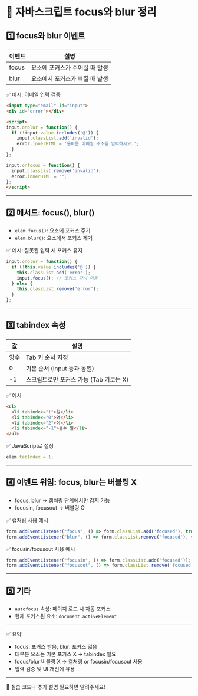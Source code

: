 
# 🎯 자바스크립트 focus와 blur 정리

## 1️⃣ focus와 blur 이벤트

| 이벤트 | 설명 |
|--------|-------|
| focus | 요소에 포커스가 주어질 때 발생 |
| blur | 요소에서 포커스가 빠질 때 발생 |

✅ 예시: 이메일 입력 검증
```html
<input type="email" id="input">
<div id="error"></div>

<script>
input.onblur = function() {
  if (!input.value.includes('@')) {
    input.classList.add('invalid');
    error.innerHTML = '올바른 이메일 주소를 입력하세요.';
  }
};

input.onfocus = function() {
  input.classList.remove('invalid');
  error.innerHTML = "";
};
</script>
```

---

## 2️⃣ 메서드: focus(), blur()

- `elem.focus()`: 요소에 포커스 주기
- `elem.blur()`: 요소에서 포커스 제거

✅ 예시: 잘못된 입력 시 포커스 유지
```javascript
input.onblur = function() {
  if (!this.value.includes('@')) {
    this.classList.add('error');
    input.focus(); // 포커스 다시 이동
  } else {
    this.classList.remove('error');
  }
};
```

---

## 3️⃣ tabindex 속성

| 값 | 설명 |
|----|-------|
| 양수 | Tab 키 순서 지정 |
| 0 | 기본 순서 (input 등과 동일) |
| -1 | 스크립트로만 포커스 가능 (Tab 키로는 X) |

✅ 예시
```html
<ul>
  <li tabindex="1">일</li>
  <li tabindex="0">영</li>
  <li tabindex="2">이</li>
  <li tabindex="-1">음수 일</li>
</ul>
```

✅ JavaScript로 설정
```javascript
elem.tabIndex = 1;
```

---

## 4️⃣ 이벤트 위임: focus, blur는 버블링 X

- focus, blur → 캡처링 단계에서만 감지 가능
- focusin, focusout → 버블링 O

✅ 캡처링 사용 예시
```javascript
form.addEventListener("focus", () => form.classList.add('focused'), true);
form.addEventListener("blur", () => form.classList.remove('focused'), true);
```

✅ focusin/focusout 사용 예시
```javascript
form.addEventListener("focusin", () => form.classList.add('focused'));
form.addEventListener("focusout", () => form.classList.remove('focused'));
```

---

## 5️⃣ 기타

- `autofocus` 속성: 페이지 로드 시 자동 포커스
- 현재 포커스된 요소: `document.activeElement`

---

✅ 요약

- focus: 포커스 받음, blur: 포커스 잃음
- 대부분 요소는 기본 포커스 X → tabindex 필요
- focus/blur 버블링 X → 캡처링 or focusin/focusout 사용
- 입력 검증 및 UI 개선에 유용

---

📌 실습 코드나 추가 설명 필요하면 알려주세요!
